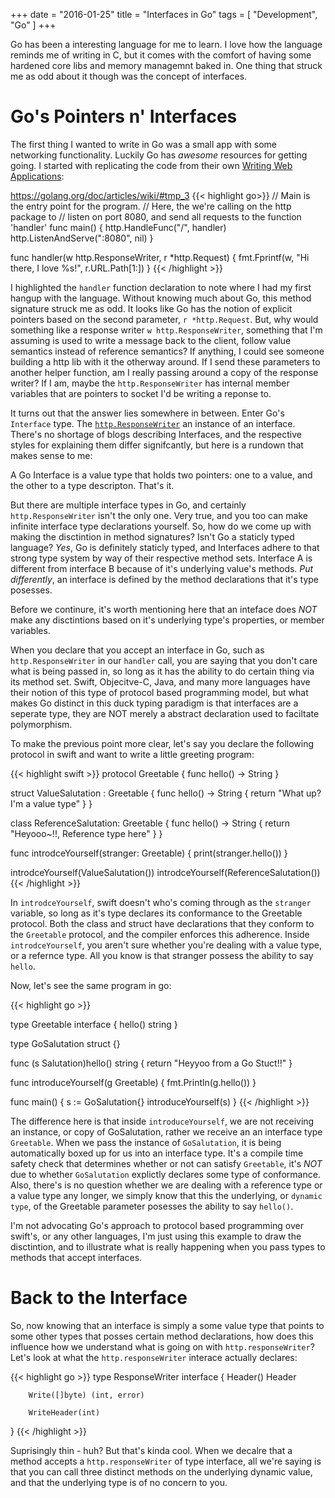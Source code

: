 +++
date = "2016-01-25"
title = "Interfaces in Go"
tags = [ "Development", "Go" ]
+++

Go has been a interesting language for me to learn. I love how the language reminds me of writing in C, but it comes with the comfort of having some hardened core libs and memory managemnt baked in. One thing that struck me as odd about it though was the concept of interfaces.

Go's Pointers n' Interfaces
===========================

The first thing I wanted to write in Go was a small app with some networking functionality. Luckily Go has *awesome* resources for getting going. I started with replicating the code from their own [Writing Web Applications](https://golang.org/doc/articles/wiki/ "Awesome Stuff"):

https://golang.org/doc/articles/wiki/#tmp_3
{{< highlight go>}}
// Main is the entry point for the program. 
// Here, the we're calling on the http package to
// listen on port 8080, and send all requests to the function 'handler'
func main() {
    http.HandleFunc("/", handler)
    http.ListenAndServe(":8080", nil)
}

func handler(w http.ResponseWriter, r *http.Request) {
    fmt.Fprintf(w, "Hi there, I love %s!", r.URL.Path[1:])
}
{{< /highlight >}}

I highlighted the `handler` function declaration to note where I had my first hangup with the language. Without knowing much about Go, this method signature struck me as odd. It looks like Go has the notion of explicit pointers based on the second parameter, `r *http.Request`. But, why would something like a response writer `w http.ResponseWriter`, something that I'm assuming is used to write a message back to the client, follow value semantics instead of reference semantics? If anything, I could see someone building a http lib with it the otherway around. If I send these parameters to another helper function, am I really passing around a copy of the response writer? If I am, maybe the `http.ResponseWriter` has internal member variables that are pointers to socket I'd be writing a reponse to. 

It turns out that the answer lies somewhere in between. Enter Go's `Interface` type. The [`http.ResponseWriter`](https://golang.org/pkg/net/http/ "Cool Link") an instance of an interface. There's no shortage of blogs describing Interfaces, and the respective styles for explaining them differ signifcantly, but here is a rundown that makes sense to me:

A Go Interface is a value type that holds two pointers: one to a value, and the other to a type descripton. That's it. 

But there are multiple interface types in Go, and certainly `http.ResponseWriter` isn't the only one. Very true, and you too can make infinite interface type declarations yourself. So, how do we come up with making the disctintion in method signatures? Isn't Go a staticly typed language? *Yes*, Go is definitely staticly typed, and Interfaces adhere to that strong type system by way of their respective method sets. Interface A is different from interface B because of it's underlying value's methods. *Put differently*, an interface is defined by the method declarations that it's type posesses.

Before we continure, it's worth mentioning here that an inteface does *NOT* make any disctintions based on it's underlying type's properties, or member variables.

When you declare that you accept an interface in Go, such as `http.ResponseWriter` in our `handler` call, you are saying that you don't care what is being passed in, so long as it has the ability to do certain thing via its method set. Swift, Objecitve-C, Java, and many more languages have their notion of this type of protocol based programming model, but what makes Go distinct in this duck typing paradigm is that interfaces are a seperate type, they are NOT merely a abstract declaration used to faciltate polymorphism. 

To make the previous point more clear, let's say you declare the following protocol in swift and want to write a little greeting program:

{{< highlight swift >}}
protocol Greetable {
    func hello() -> String
}

struct ValueSalutation : Greetable {
    func hello() -> String {
        return "What up? I'm a value type"
    }
}

class ReferenceSalutation: Greetable {
    func hello() -> String {
        return "Heyooo~!!, Reference type here"
    }
}

func introdceYourself(stranger: Greetable) {
    print(stranger.hello())
}

introdceYourself(ValueSalutation())
introdceYourself(ReferenceSalutation())
{{< /highlight >}}

In `introdceYourself`, swift doesn't who's coming through as the `stranger` variable, so long as it's type declares its conformance to the Greetable protocol. Both the class and struct have declarations that they conform to the `Greetable` protocol, and the compiler enforces this adherence. Inside `introdceYourself`, you aren't sure whether you're dealing with a value type, or a refernce type. All you know is that stranger possess the ability to say `hello`. 

Now, let's see the same program in go:

{{< highlight go >}}

type Greetable interface {
	hello() string
}

type GoSalutation struct {}

func (s Salutation)hello() string {
	return "Heyyoo from a Go Stuct!!"
}

func introduceYourself(g Greetable) {
	fmt.Println(g.hello())
}

func main() {
	s := GoSalutation{}
	introduceYourself(s)
}
{{< /highlight >}}

The difference here is that inside `introduceYourself`, we are not receiving an instance, or copy of GoSalutation, rather we receive an an interface type `Greetable`. When we pass the instance of `GoSalutation`, it is being automatically boxed up for us into an interface type. It's a compile time safety check that determines whether or not can satisfy `Greetable`, it's *NOT* due to whether `GoSalutation` explictly declares some type of conformance. Also, there's is no question whether we are dealing with a reference type or a value type any longer, we simply know that this the underlying, or `dynamic type`, of the Greetable parameter posesses the ability to say `hello()`. 

I'm not advocating Go's approach to protocol based programming over swift's, or any other languages, I'm just using this example to draw the disctintion, and to illustrate what is really happening when you pass types to methods that accept interfaces.

Back to the Interface
=====================

So, now knowing that an interface is simply a some value type that points to some other types that posses certain method declarations, how does this influence how we understand what is going on with `http.responseWriter`? Let's look at what the `http.responseWriter` interace actually declares:

{{< highlight go >}}
type ResponseWriter interface {
        Header() Header

        Write([]byte) (int, error)

        WriteHeader(int)
}
{{< /highlight >}}

Suprisingly thin - huh? But that's kinda cool. When we decalre that a method accepts a `http.responseWriter` of type interface, all we're saying is that you can call three distinct methods on the underlying dynamic value, and that the underlying type is of no concern to you.

